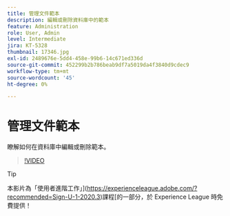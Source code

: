 ```yaml
---
title: 管理文件範本
description: 編輯或刪除資料庫中的範本
feature: Administration
role: User, Admin
level: Intermediate
jira: KT-5328
thumbnail: 17346.jpg
exl-id: 2489676e-5dd4-458e-99b6-14c671ed336d
source-git-commit: 452299b2b786beab9df7a5019da4f3840d9cdec9
workflow-type: tm+mt
source-wordcount: '45'
ht-degree: 0%

---
```


# 管理文件範本

瞭解如何在資料庫中編輯或刪除範本。

>[!VIDEO](https://video.tv.adobe.com/v/342567?quality=12&learn=on&hidetitle=true)

>[!TIP]
>
>本影片為「使用者進階工作」](https://experienceleague.adobe.com/?recommended=Sign-U-1-2020.3)課程[的一部分，於 Experience League 時免費提供！